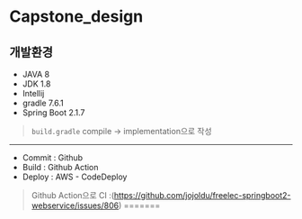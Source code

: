 
# Capstone_design

## 개발환경
- JAVA 8
- JDK 1.8
- Intellij
- gradle 7.6.1
- Spring Boot 2.1.7

> `build.gradle` compile -> implementation으로 작성

---
- Commit : Github
- Build : Github Action
- Deploy : AWS - CodeDeploy
> Github Action으로 CI :(https://github.com/jojoldu/freelec-springboot2-webservice/issues/806)
=======
